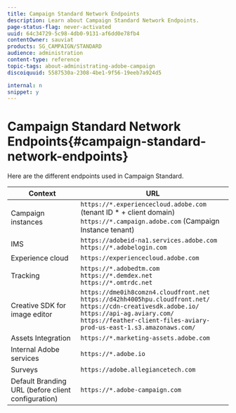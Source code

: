 ```yaml
---
title: Campaign Standard Network Endpoints
description: Learn about Campaign Standard Network Endpoints.
page-status-flag: never-activated
uuid: 64c34729-5c98-4db0-9131-af6dd0e78fb4
contentOwner: sauviat
products: SG_CAMPAIGN/STANDARD
audience: administration
content-type: reference
topic-tags: about-administrating-adobe-campaign
discoiquuid: 5587530a-2308-4be1-9f56-19eeb7a924d5

internal: n
snippet: y
---
```


# Campaign Standard Network Endpoints{#campaign-standard-network-endpoints}

Here are the different endpoints used in Campaign Standard. 

| Context | URL |
|--- |--- |
| Campaign instances | `https://*.experiencecloud.adobe.com` (tenant ID * + client domain)<br>`https://*.campaign.adobe.com` (Campaign Instance tenant) |
| IMS | `https://adobeid-na1.services.adobe.com`<br>`https://*.adobelogin.com` |
| Experience cloud | `https://experiencecloud.adobe.com` |
| Tracking | `https://*.adobedtm.com`<br>`https://*.demdex.net`<br>`https://*.omtrdc.net`|
| Creative SDK for image editor | `https://dme0ih8comzn4.cloudfront.net`<br>`https://d42hh4005hpu.cloudfront.net/`<br>`https://cdn-creativesdk.adobe.io/`<br>`https://api-ag.aviary.com/`<br>`https://feather-client-files-aviary-prod-us-east-1.s3.amazonaws.com/`|
| Assets Integration | `https://*.marketing-assets.adobe.com`|
| Internal Adobe services | `https://*.adobe.io`|
| Surveys | `https://adobe.allegiancetech.com`|
| Default Branding URL (before client configuration) | `https://*.adobe-campaign.com`|

